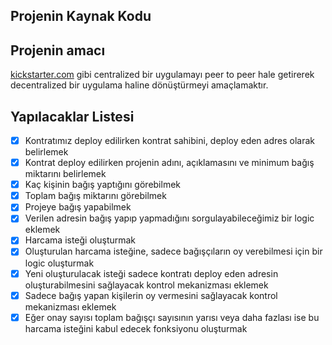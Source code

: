 ## Projenin Kaynak Kodu


## Projenin amacı

 [kickstarter.com](https://www.kickstarter.com/) gibi centralized bir uygulamayı peer to peer hale getirerek decentralized bir uygulama haline dönüştürmeyi amaçlamaktır.

## Yapılacaklar Listesi

- [x]  Kontratımız deploy edilirken kontrat sahibini, deploy eden adres olarak belirlemek
- [x]  Kontrat deploy edilirken projenin adını, açıklamasını ve minimum bağış miktarını belirlemek
- [x]  Kaç kişinin bağış yaptığını görebilmek
- [x]  Toplam bağış miktarını görebilmek
- [x]  Projeye bağış yapabilmek
- [x]  Verilen adresin bağış yapıp yapmadığını sorgulayabileceğimiz bir logic eklemek
- [x]  Harcama isteği oluşturmak
- [x]  Oluşturulan harcama isteğine, sadece bağışçıların oy verebilmesi için bir logic oluşturmak
- [x]  Yeni oluşturulacak isteği sadece kontratı deploy eden adresin oluşturabilmesini sağlayacak kontrol mekanizması eklemek
- [x]  Sadece bağış yapan kişilerin oy vermesini sağlayacak kontrol mekanizması eklemek
- [x]  Eğer onay sayısı toplam bağışçı sayısının yarısı veya daha fazlası ise bu harcama isteğini kabul edecek fonksiyonu oluşturmak